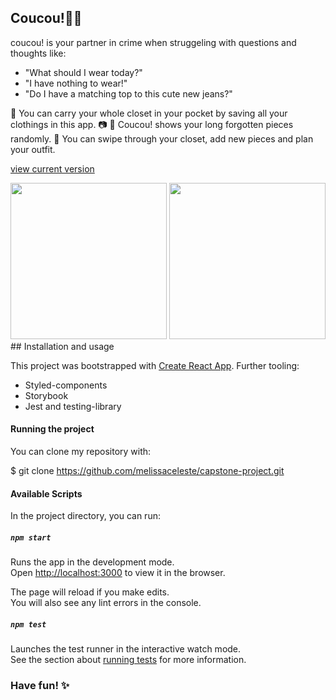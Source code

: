 ## Coucou!👋🏽

coucou! is your partner in crime when struggeling with questions and thoughts like:

- "What should I wear today?"
- "I have nothing to wear!"
- "Do I have a matching top to this cute new jeans?"

💫 You can carry your whole closet in your pocket by saving all your clothings in this app. 📷
💫 Coucou! shows your long forgotten pieces randomly.
💫 You can swipe through your closet, add new pieces and plan your outfit.

[view current version](https://coucou-by-melissa.herokuapp.com/)

<img src="src/assets/screenshot.png" width="250px">
<img src="src/assets/screenshot2.png" width="250px">
## Installation and usage

This project was bootstrapped with [Create React App](https://github.com/facebook/create-react-app).
Further tooling:

- Styled-components
- Storybook
- Jest and testing-library

#### Running the project

You can clone my repository with:

\$ git clone https://github.com/melissaceleste/capstone-project.git

#### Available Scripts

In the project directory, you can run:

##### `npm start`

Runs the app in the development mode.\
Open [http://localhost:3000](http://localhost:3000) to view it in the browser.

The page will reload if you make edits.\
You will also see any lint errors in the console.

##### `npm test`

Launches the test runner in the interactive watch mode.\
See the section about [running tests](https://facebook.github.io/create-react-app/docs/running-tests) for more information.

### Have fun! ✨
